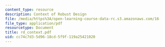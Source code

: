 ```yaml
---
content_type: resource
description: Context of Robust Design
file: /media/https%3A/open-learning-course-data-rc.s3.amazonaws.com/16-881-robust-system-design-summer-1998/cc74c7d35d9618cd5f9f119a25421020_rd_context.pdf
file_type: application/pdf
resourcetype: Document
title: rd_context.pdf
uid: cc74c7d3-5d96-18cd-5f9f-119a25421020
---
```

